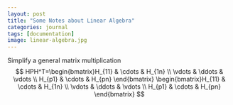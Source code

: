 ```yaml
---
layout: post
title: "Some Notes about Linear Algebra"
categories: journal
tags: [documentation]
image: linear-algebra.jpg
---
```

Simplify a general matrix multiplication  
$$
HPH^T=\begin{bmatrix}H_{11} & \cdots & H_{1n} \\ \vdots & \ddots & \vdots \\ H_{p1} & \cdots & H_{pn} \end{bmatrix}
\begin{bmatrix}H_{11} & \cdots & H_{1n} \\ \vdots & \ddots & \vdots \\ H_{p1} & \cdots & H_{pn} \end{bmatrix}
$$
<!--stackedit_data:
eyJoaXN0b3J5IjpbLTMyOTk4MDI4MSwtMTkxMDY2MzM4NSwtMz
YxOTI3MjY1LC03Nzk0MTQ2NzMsMTU3Mzg1MDE2OF19
-->
